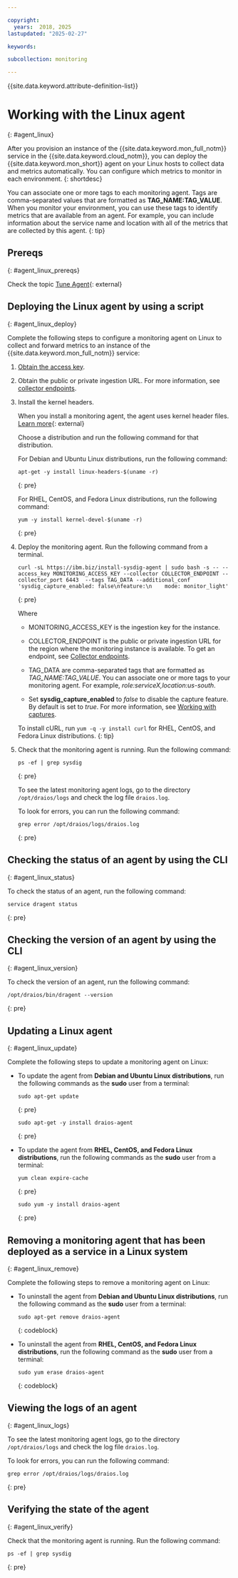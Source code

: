 ```yaml
---

copyright:
  years:  2018, 2025
lastupdated: "2025-02-27"

keywords:

subcollection: monitoring

---
```


{{site.data.keyword.attribute-definition-list}}

# Working with the Linux agent
{: #agent_linux}

After you provision an instance of the {{site.data.keyword.mon_full_notm}} service in the {{site.data.keyword.cloud_notm}}, you can deploy the {{site.data.keyword.mon_short}} agent on your Linux hosts to collect data and metrics automatically. You can configure which metrics to monitor in each environment.
{: shortdesc}

You can associate one or more tags to each monitoring agent. Tags are comma-separated values that are formatted as **TAG_NAME:TAG_VALUE**. When you monitor your environment, you can use these tags to identify metrics that are available from an agent. For example, you can include information about the service name and location with all of the metrics that are collected by this agent.
{: tip}

## Prereqs
{: #agent_linux_prereqs}

Check the topic [Tune Agent](https://docs.sysdig.com/en/docs/installation/configuration/sysdig-agent/tune-agent/){: external}

## Deploying the Linux agent by using a script
{: #agent_linux_deploy}

Complete the following steps to configure a monitoring agent on Linux to collect and forward metrics to an instance of the {{site.data.keyword.mon_full_notm}} service:

1. [Obtain the access key](/docs/monitoring?topic=monitoring-access_key#access_key_ibm_cloud_ui).

2. Obtain the public or private ingestion URL. For more information, see [collector endpoints](/docs/monitoring?topic=monitoring-endpoints#endpoints_ingestion).

3. Install the kernel headers.

    When you install a monitoring agent, the agent uses kernel header files. [Learn more](https://docs.sysdig.com/en/sysdig-secure/install-agent-components/troubleshooting/kernel-header-troubleshooting/){: external}

    Choose a distribution and run the following command for that distribution.

    For Debian and Ubuntu Linux distributions, run the following command:

    ```text
    apt-get -y install linux-headers-$(uname -r)
    ```
    {: pre}

    For RHEL, CentOS, and Fedora Linux distributions, run the following command:

    ```text
    yum -y install kernel-devel-$(uname -r)
    ```
    {: pre}

4. Deploy the monitoring agent. Run the following command from a terminal.

    ```text
    curl -sL https://ibm.biz/install-sysdig-agent | sudo bash -s -- --access_key MONITORING_ACCESS_KEY --collector COLLECTOR_ENDPOINT --collector_port 6443  --tags TAG_DATA --additional_conf 'sysdig_capture_enabled: false\nfeature:\n    mode: monitor_light'
    ```
    {: pre}

    Where

    * MONITORING_ACCESS_KEY is the ingestion key for the instance.

    * COLLECTOR_ENDPOINT is the public or private ingestion URL for the region where the monitoring instance is available. To get an endpoint, see [Collector endpoints](/docs/monitoring?topic=monitoring-endpoints#endpoints_ingestion).

    * TAG_DATA are comma-separated tags that are formatted as *TAG_NAME:TAG_VALUE*. You can associate one or more tags to your monitoring agent. For example, *role:serviceX,location:us-south*.

    * Set **sysdig_capture_enabled** to *false* to disable the capture feature. By default is set to *true*. For more information, see [Working with captures](/docs/monitoring?topic=monitoring-captures#captures).

    To install cURL, run `yum -q -y install curl` for RHEL, CentOS, and Fedora Linux distributions.
    {: tip}

5. Check that the monitoring agent is running. Run the following command:

    ```text
    ps -ef | grep sysdig
    ```
    {: pre}

    To see the latest monitoring agent logs, go to the directory `/opt/draios/logs` and check the log file `draios.log`.

    To look for errors, you can run the following command:

    ```text
    grep error /opt/draios/logs/draios.log
    ```
    {: pre}




## Checking the status of an agent by using the CLI
{: #agent_linux_status}

To check the status of an agent, run the following command:

```text
service dragent status
```
{: pre}


## Checking the version of an agent by using the CLI
{: #agent_linux_version}


To check the version of an agent, run the following command:

```text
/opt/draios/bin/dragent --version
```
{: pre}



## Updating a Linux agent
{: #agent_linux_update}

Complete the following steps to update a monitoring agent on Linux:

* To update the agent from **Debian and Ubuntu Linux distributions**, run the following commands as the **sudo** user from a terminal:

    ```text
    sudo apt-get update
    ```
    {: pre}

    ```text
    sudo apt-get -y install draios-agent
    ```
    {: pre}

* To update the agent from **RHEL, CentOS, and Fedora Linux distributions**, run the following commands as the **sudo** user from a terminal:

    ```text
    yum clean expire-cache
    ```
    {: pre}

    ```text
    sudo yum -y install draios-agent
    ```
    {: pre}


## Removing a monitoring agent that has been deployed as a service in a Linux system
{: #agent_linux_remove}

Complete the following steps to remove a monitoring agent on Linux:

* To uninstall the agent from **Debian and Ubuntu Linux distributions**, run the following command as the **sudo** user from a terminal:

    ```text
    sudo apt-get remove draios-agent
    ```
    {: codeblock}

* To uninstall the agent from **RHEL, CentOS, and Fedora Linux distributions**, run the following command as the **sudo** user from a terminal:

    ```text
    sudo yum erase draios-agent
    ```
    {: codeblock}



## Viewing the logs of an agent
{: #agent_linux_logs}

To see the latest monitoring agent logs, go to the directory `/opt/draios/logs` and check the log file `draios.log`.

To look for errors, you can run the following command:

```text
grep error /opt/draios/logs/draios.log
```
{: pre}


## Verifying the state of the agent
{: #agent_linux_verify}

Check that the monitoring agent is running. Run the following command:

```text
ps -ef | grep sysdig
```
{: pre}
